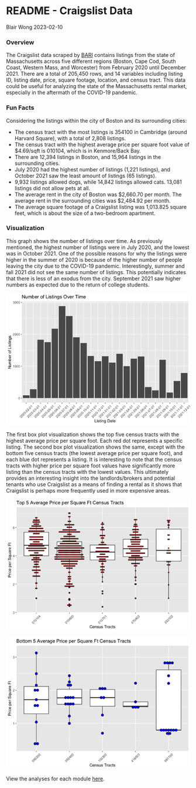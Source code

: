 README - Craigslist Data
================
Blair Wong
2023-02-10

### Overview

The Craigslist data scraped by
[BARI](https://dataverse.harvard.edu/dataset.xhtml?persistentId=doi:10.7910/DVN/52WSPT)
contains listings from the state of Massachusetts across five different
regions (Boston, Cape Cod, South Coast, Western Mass, and Worcester)
from February 2020 until December 2021. There are a total of 205,450
rows, and 14 variables including listing ID, listing date, price, square
footage, location, and census tract. This data could be useful for
analyzing the state of the Massachusetts rental market, especially in
the aftermath of the COVID-19 pandemic.

### Fun Facts

Considering the listings within the city of Boston and its surrounding
cities:

- The census tract with the most listings is 354100 in Cambridge (around
  Harvard Square), with a total of 2,808 listings.
- The census tract with the highest average price per square foot value
  of \$4.69/sqft is 010104, which is in Kenmore/Back Bay.
- There are 12,394 listings in Boston, and 15,964 listings in the
  surrounding cities.
- July 2020 had the highest number of listings (1,221 listings), and
  October 2021 saw the least amount of listings (65 listings).
- 9,932 listings allowed dogs, while 14,842 listings allowed cats.
  13,081 listings did not allow pets at all.
- The average rent in the city of Boston was \$2,660.70 per month. The
  average rent in the surrounding cities was \$2,484.92 per month.
- The average square footage of a Craigslist listing was 1,013.825
  square feet, which is about the size of a two-bedroom apartment.

### Visualization

This graph shows the number of listings over time. As previously
mentioned, the highest number of listings were in July 2020, and the
lowest was in October 2021. One of the possible reasons for why the
listings were higher in the summer of 2020 is because of the higher
number of people leaving the city due to the COVID-19 pandemic.
Interestingly, summer and fall 2021 did not see the same number of
listings. This potentially indicates that there is less of an exodus
from the city. September 2021 saw higher numbers as expected due to the
return of college students.

![](README_figs/README-freq_plot-1.png)<!-- -->

The first box plot visualization shows the top five census tracts with
the highest average price per square foot. Each red dot represents a
specific listing. The second box plot visualization shows the same,
except with the bottom five census tracts (the lowest average price per
square foot), and each blue dot represents a listing. It is interesting
to note that the census tracts with higher price per square foot values
have significantly more listing than the census tracts with the lowest
values. This ultimately provides an interesting insight into the
landlords/brokers and potential tenants who use Craigslist as a means of
finding a rental as it shows that Craigslist is perhaps more frequently
used in more expensive areas.

![](README_figs/README-boxplot1-1.png)<!-- -->

![](README_figs/README-boxplot2-1.png)<!-- -->

View the analyses for each module
[here](https://blairw37.github.io/PPUA5262).
